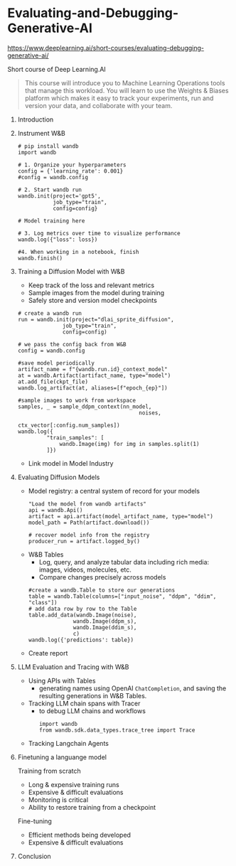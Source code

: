 # Evaluating-and-Debugging-Generative-AI
https://www.deeplearning.ai/short-courses/evaluating-debugging-generative-ai/

Short course of Deep Learning.AI

> This course will introduce you to Machine Learning Operations tools that manage this workload. You will learn to use the Weights & Biases platform which makes it easy to track your experiments, run and version your data, and collaborate with your team.

1. Introduction
2. Instrument W&B
   ```
   # pip install wandb
   import wandb

   # 1. Organize your hyperparameters
   config = {'learning_rate': 0.001}
   #config = wandb.config 

   # 2. Start wandb run
   wandb.init(project='gpt5',
              job_type="train",
              config=config}

   # Model training here

   # 3. Log metrics over time to visualize performance
   wandb.log({"loss": loss})

   #4. When working in a notebook, finish
   wandb.finish()   
   ```
3. Training a Diffusion Model with W&B
   - Keep track of the loss and relevant metrics
   - Sample images from the model during training
   - Safely store and version model checkpoints
   ```
   # create a wandb run
   run = wandb.init(project="dlai_sprite_diffusion", 
                 job_type="train", 
                 config=config)

   # we pass the config back from W&B
   config = wandb.config

   #save model periodically
   artifact_name = f"{wandb.run.id}_context_model"
   at = wandb.Artifact(artifact_name, type="model")
   at.add_file(ckpt_file)
   wandb.log_artifact(at, aliases=[f"epoch_{ep}"])

   #sample images to work from workspace
   samples, _ = sample_ddpm_context(nn_model, 
                                         noises, 
                                         ctx_vector[:config.num_samples])
   wandb.log({
            "train_samples": [
                wandb.Image(img) for img in samples.split(1)
            ]})
   ```
   - Link model in Model Industry

4. Evaluating Diffusion Models
   - Model registry: a central system of record for your models
     ```
     "Load the model from wandb artifacts"
     api = wandb.Api()
     artifact = api.artifact(model_artifact_name, type="model")
     model_path = Path(artifact.download())

     # recover model info from the registry
     producer_run = artifact.logged_by()
     ```
   - W&B Tables
     - Log, query, and analyze tabular data including rich media: images, videos, molecules, etc.
     - Compare changes precisely across models
     ```
     #create a wandb.Table to store our generations
     table = wandb.Table(columns=["input_noise", "ddpm", "ddim", "class"])
     # add data row by row to the Table
     table.add_data(wandb.Image(noise),
                   wandb.Image(ddpm_s), 
                   wandb.Image(ddim_s),
                   c)
     wandb.log({'predictions': table})
     ```
    - Create report

5. LLM Evaluation and Tracing with W&B
   - Using APIs with Tables
     - generating names using OpenAI `ChatCompletion`, and saving the resulting generations in W&B Tables. 
   - Tracking LLM chain spans with Tracer
     - to debug LLM chains and workflows
       ```
       import wandb
       from wandb.sdk.data_types.trace_tree import Trace
       ```
   - Tracking Langchain Agents
     
7. Finetuning a languange model

   Training from scratch
   - Long & expensive training runs
   - Expensive & difficult evaluations
   - Monitoring is critical
   - Ability to restore training from a checkpoint


   Fine-tuning
   - Efficient methods being developed
   - Expensive & difficult evaluations
    
  
   
9. Conclusion
